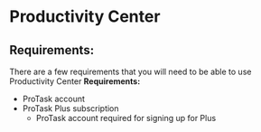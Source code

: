 # Productivity Center

## Requirements:
There are a few requirements that you will need to be able to use Productivity Center
**Requirements:**
* ProTask account
* ProTask Plus subscription
    * ProTask account required for signing up for Plus

